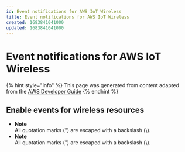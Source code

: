 ```yaml
---
id: Event notifications for AWS IoT Wireless
title: Event notifications for AWS IoT Wireless
created: 1683841041000
updated: 1683841041000
---
```

# Event notifications for AWS IoT Wireless

{% hint style="info" %}
This page was generated from content adapted from the [AWS Developer Guide](https://github.com/awsdocs/aws-iot-docs.git)
{% endhint %}

## Enable events for wireless resources

- **Note**  
All quotation marks \("\) are escaped with a backslash \(\\\)\.
- **Note**  
All quotation marks \("\) are escaped with a backslash \(\\\)\.

